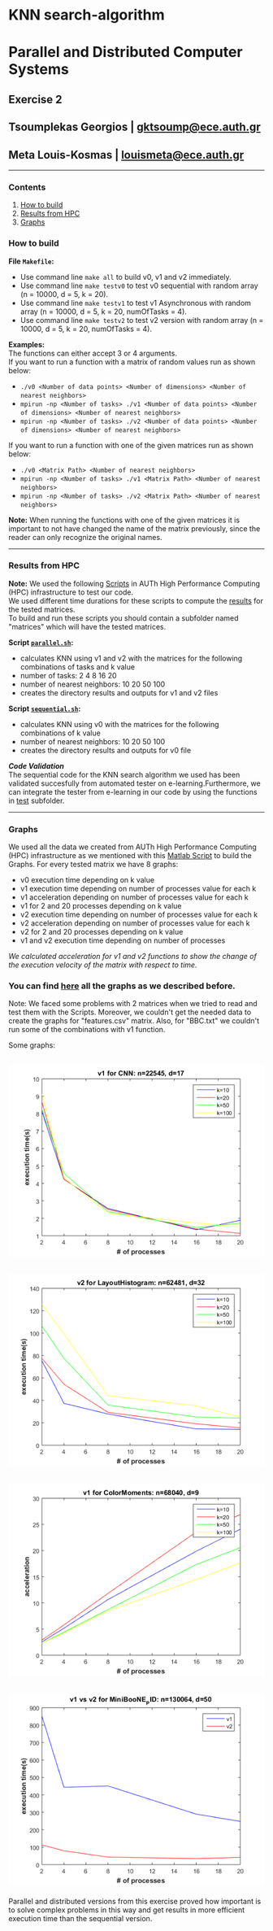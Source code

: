# KNN search-algorithm
# **Parallel and Distributed Computer Systems**  
## **Exercise 2**
## Tsoumplekas Georgios | gktsoump@ece.auth.gr  <br />
## Meta Louis-Kosmas    | louismeta@ece.auth.gr <br />

---
### Contents
   1. [How to build](#1)
   2. [Results from HPC](#2)
   3. [Graphs](#3)
   
<a name="1"></a>
### **How to build**  

**File ```Makefile```:**  
   + Use command line ```make all``` to build v0, v1 and v2 immediately.
   + Use command line ```make testv0``` to test v0 sequential with random array (n = 10000, d = 5, k = 20). 
   + Use command line ```make testv1``` to test v1 Asynchronous with random array (n = 10000, d = 5, k = 20, numOfTasks = 4).
   + Use command line ```make testv2``` to test v2 version with random array (n = 10000, d = 5, k = 20, numOfTasks = 4).
   
**Examples:**  
The functions can either accept 3 or 4 arguments.  
If you want to run a function with a matrix of random values run as shown below:
   + ```./v0 <Number of data points> <Number of dimensions> <Number of nearest neighbors> ```  
   + ```mpirun -np <Number of tasks> ./v1 <Number of data points> <Number of dimensions> <Number of nearest neighbors> ```  
   + ```mpirun -np <Number of tasks> ./v2 <Number of data points> <Number of dimensions> <Number of nearest neighbors> ```  

If you want to run a function with one of the given matrices run as shown below:
   + ```./v0 <Matrix Path> <Number of nearest neighbors> ```   
   + ``` mpirun -np <Number of tasks> ./v1 <Matrix Path> <Number of nearest neighbors> ```
   + ``` mpirun -np <Number of tasks> ./v2 <Matrix Path> <Number of nearest neighbors> ```
   
**Note:** When running the functions with one of the given matrices it is important to not have changed the name of the matrix previously, since the reader can only
recognize the original names.

---
<a name="2"></a>
### **Results from HPC** 

**Note:** We used the following [Scripts](https://github.com/lkmeta/KNN-search-algorithm/tree/main/bash%20scripts) in AUTh High Performance Computing (HPC) infrastructure to test our code.  
We used different time durations for these scripts to compute the [results](https://github.com/lkmeta/KNN-search-algorithm/tree/main/results) for the tested matrices.  
To build and run these scripts you should contain a subfolder named "matrices" which will have the tested matrices.  

**Script [```parallel.sh```](https://github.com/lkmeta/KNN-search-algorithm/blob/main/bash%20scripts/parallel.sh):**
   + calculates KNN using v1 and v2 with the matrices for the following combinations of tasks and k value
   + number of tasks: 2 4 8 16 20 
   + number of nearest neighbors: 10 20 50 100
   + creates the directory results and outputs for v1 and v2 files

**Script [```sequential.sh```](https://github.com/lkmeta/KNN-search-algorithm/blob/main/bash%20scripts/sequential.sh):**
   + calculates KNN using v0 with the matrices for the following combinations of k value
   + number of nearest neighbors: 10 20 50 100
   + creates the directory results and outputs for v0 file


**_Code Validation_**  
The sequential code for the KNN search algorithm we used has been validated succesfully from automated tester on e-learning.Furthermore, we can integrate the tester from e-learning in our code by using the functions in [test](https://github.com/lkmeta/KNN-search-algorithm/tree/main/test) subfolder.
 
---
<a name="3"></a>
### **Graphs** 
We used all the data we created from AUTh High Performance Computing (HPC) infrastructure as we mentioned with this [Matlab Script]() to build the Graphs.
For every tested matrix we have 8 graphs:
   + v0 execution time depending on k value
   + v1 execution time depending on number of processes value for each k
   + v1 acceleration depending on number of processes value for each k
   + v1 for 2 and 20 processes depending on k value
   + v2 execution time depending on number of processes value for each k
   + v2 acceleration depending on number of processes value for each k
   + v2 for 2 and 20 processes depending on k value
   + v1 and v2 execution time depending on number of processes
   
_We calculated acceleration for v1 and v2 functions to show the change of the execution velocity of the matrix with respect to time._

### You can find [here](https://github.com/lkmeta/KNN-search-algorithm/tree/main/diagrams) all the graphs as we described before.

Note: We faced some problems with 2 matrices when we tried to read and test them with the Scripts.
Moreover, we couldn't get the needed data to create the graphs for "features.csv" matrix.
Also, for "BBC.txt" we couldn't run some of the combinations with v1 function. 

Some graphs:

![CNN_V1_execution](https://github.com/lkmeta/KNN-search-algorithm/blob/main/diagrams/CNN/2.png)  
---

![Layout_V2_execution](https://github.com/lkmeta/KNN-search-algorithm/blob/main/diagrams/LayoutHistogram/5.png)  
---

![Moments_V1_acelleration](https://github.com/lkmeta/KNN-search-algorithm/blob/main/diagrams/ColorMoments/3.png)  
---

![Mini_V1_V2_execution](https://github.com/lkmeta/KNN-search-algorithm/blob/main/diagrams/MiniBooNE_PID/8.png)  
---

Parallel and distributed versions from this exercise proved how important is to solve complex problems in this way and get results in more efficient execution time than the sequential version.
